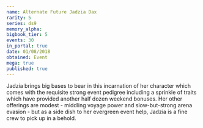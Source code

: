 ```yaml
---
name: Alternate Future Jadzia Dax
rarity: 5
series: ds9
memory_alpha:
bigbook_tier: 5
events: 30
in_portal: true
date: 01/08/2018
obtained: Event
mega: true
published: true
---
```


Jadzia brings big bases to bear in this incarnation of her character which comes with the requisite strong event pedigree including a sprinkle of traits which have provided another half dozen weekend bonuses. Her other offerings are modest - middling voyage power and slow-but-strong arena evasion - but as a side dish to her evergreen event help, Jadzia is a fine crew to pick up in a behold.
